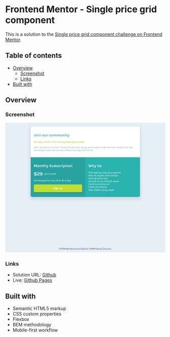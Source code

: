 # Frontend Mentor - Single price grid component

This is a solution to the [Single price grid component challenge on Frontend Mentor](https://www.frontendmentor.io/challenges/single-price-grid-component-5ce41129d0ff452fec5abbbc).

## Table of contents

- [Overview](#overview)
  - [Screenshot](#screenshot)
  - [Links](#links)
- [Built with](#built-with)

## Overview

### Screenshot

![Desktop design](./screenshots/desktop.jpg)

### Links

- Solution URL: [Github](https://github.com/joel-development/frontendmentor---challenge-1)
- Live: [Github Pages](https://joel-development.github.io/frontendmentor---challenge-1)

## Built with

- Semantic HTML5 markup
- CSS custom properties
- Flexbox
- BEM methodology
- Mobile-first workflow
